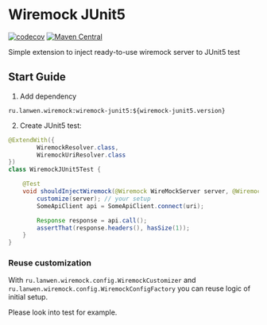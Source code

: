 # Wiremock JUnit5

[![codecov](https://codecov.io/gh/lanwen/wiremock-junit5/branch/master/graph/badge.svg)](https://codecov.io/gh/lanwen/wiremock-junit5)
[![Maven Central](https://maven-badges.herokuapp.com/maven-central/ru.lanwen.wiremock/wiremock-junit5/badge.svg?style=flat)](https://maven-badges.herokuapp.com/maven-central/ru.lanwen.wiremock/wiremock-junit5)

Simple extension to inject ready-to-use wiremock server to JUnit5 test


## Start Guide

1. Add dependency

```
ru.lanwen.wiremock:wiremock-junit5:${wiremock-junit5.version}
```

2. Create JUnit5 test:

```java
@ExtendWith({
        WiremockResolver.class,
        WiremockUriResolver.class
})
class WiremockJUnit5Test {

    @Test
    void shouldInjectWiremock(@Wiremock WireMockServer server, @WiremockUri String uri) {
        customize(server); // your setup
        SomeApiClient api = SomeApiClient.connect(uri);

        Response response = api.call();
        assertThat(response.headers(), hasSize(1));
    }
}

```

### Reuse customization

With `ru.lanwen.wiremock.config.WiremockCustomizer` and `ru.lanwen.wiremock.config.WiremockConfigFactory`
you can reuse logic of initial setup.

Please look into test for example.
